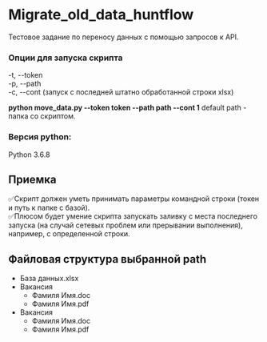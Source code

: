 # Migrate_old_data_huntflow
 Тестовое задание по переносу данных с помощью запросов к API.  

### Опции для запуска скрипта
-t, --token  
-p, --path  
-c, --cont       (запуск с последней штатно обработанной строки xlsx)

**python move_data.py --token token --path path --cont 1**
default path - папка со скриптом.

### Версия python:
Python 3.6.8  

## Приемка
✅Скрипт должен уметь принимать параметры командной строки (токен и путь к папке с базой).  
✅Плюсом будет умение скрипта запускать заливку с места последнего запуска (на случай сетевых проблем или прерывании выполнения), например, с определенной строки.  

## Файловая структура выбранной path


 *  База данных.xlsx  
 *  Вакансия  
    *  Фамиля Имя.doc  
    *  Фамиля Имя.pdf  
 *  Вакансия 
    *  Фамиля Имя.doc  
    *  Фамиля Имя.pdf   
